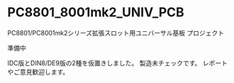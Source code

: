 # PC8801_8001mk2_UNIV_PCB
PC8801/PC8001mk2シリーズ拡張スロット用ユニバーサル基板 プロジェクト  
  
準備中

IDC版とDIN8/DE9版の2種を仮置きしました。
製造未チェックです。
レポートやご意見歓迎します。
